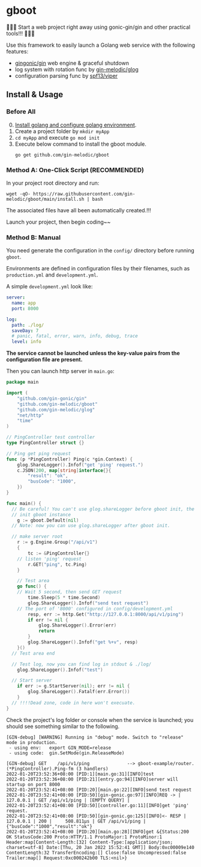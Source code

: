 # gboot
🚀🚀🚀 Start a web project right away using gonic-gin/gin and other practical tools!!! 🚀🚀🚀

Use this framework to easily launch a Golang web service with the following features:

- [gingonic/gin](https://github.com/gin-gonic/gin) web engine & graceful shutdown
- log system with rotation func by [gin-melodic/glog](https://github.com/gin-melodic/glog)
- configuration parsing func by [spf13/viper](https://github.com/spf13/viper)

## Install & Usage

### Before All

0. [Install golang and configure golang environment](https://go.dev/doc/install).
1. Create a project folder by `mkdir myApp`
2. `cd myApp` and execute `go mod init`
3. Execute below command to install the gboot module.
    ```shell
    go get github.com/gin-melodic/gboot
    ```

### Method A: One-Click Script (RECOMMENDED)

In your project root directory and run:

```shell
wget -qO- https://raw.githubusercontent.com/gin-melodic/gboot/main/install.sh | bash
```

The associated files have all been automatically created.!!!

Launch your project, then begin coding~~

### Method B: Manual

You need generate the configuration in the `config/` directory before running `gboot`.

Environments are defined in configuration files by their filenames, such as `production.yml` and `development.yml`.

A simple `development.yml` look like:

```yaml
server:
  name: app
  port: 8000

log:
  path: ./log/
  saveDay: 7
  # panic, fatal, error, warn, info, debug, trace
  level: info
```

**The service cannot be launched unless the key-value pairs from the configuration file are present.**

Then you can launch http server in `main.go`:

```go
package main

import (
	"github.com/gin-gonic/gin"
	"github.com/gin-melodic/gboot"
	"github.com/gin-melodic/glog"
	"net/http"
	"time"
)

// PingController test controller
type PingController struct {}

// Ping get ping request
func (p *PingController) Ping(c *gin.Context) {
	glog.ShareLogger().Infof("get 'ping' request.")
	c.JSON(200, map[string]interface{}{
		"result": "ok",
		"busCode": "1000",
	})
}

func main() {
  // Be careful! You can't use glog.shareLogger before gboot init, the app will panic!!!
  // init gboot instance
	g := gboot.Default(nil)
  // Note: now you can use glog.shareLogger after gboot init.

  // make server root
	r := g.Engine.Group("/api/v1")
	{
		tc := &PingController{}
    // listen 'ping' request
		r.GET("ping", tc.Ping)
	}

	// Test area
	go func() {
    // Wait 5 second, then send GET request
		time.Sleep(5 * time.Second)
		glog.ShareLogger().Infof("send test request")
    // The port of '8000' configured in config/development.yml
		resp, err := http.Get("http://127.0.0.1:8000/api/v1/ping")
		if err != nil {
			glog.ShareLogger().Error(err)
			return
		}
		glog.ShareLogger().Infof("get %+v", resp)
	}()
  // Test area end

  // Test log, now you can find log in stdout & ./log/
	glog.ShareLogger().Infof("test")

  // Start server
	if err := g.StartServer(nil); err != nil {
		glog.ShareLogger().Fatalf(err.Error())
	}
  // !!!!Dead zone, code in here won't execuate.
}
```

Check the project's log folder or console when the service is launched; you should see something similar to the following.

```
[GIN-debug] [WARNING] Running in "debug" mode. Switch to "release" mode in production.
 - using env:   export GIN_MODE=release
 - using code:  gin.SetMode(gin.ReleaseMode)

[GIN-debug] GET    /api/v1/ping              --> gboot-example/router.(*PingController).Ping-fm (3 handlers)
2022-01-20T23:52:36+08:00 [PID:1][main.go:31][INFO]test
2022-01-20T23:52:36+08:00 [PID:21][entry.go:94][INFO]server will startup on port 8000
2022-01-20T23:52:41+08:00 [PID:20][main.go:22][INFO]send test request
2022-01-20T23:52:41+08:00 [PID:50][gin-gonic.go:97][INFO]REQ -> |       127.0.0.1 | GET /api/v1/ping | [EMPTY QUERY] |  
2022-01-20T23:52:41+08:00 [PID:50][controller.go:11][INFO]get 'ping' request.
2022-01-20T23:52:41+08:00 [PID:50][gin-gonic.go:125][INFO]<- RESP |       127.0.0.1 | 200 |     508.811µs | GET /api/v1/ping |  {"busCode":"1000","result":"ok"}
2022-01-20T23:52:41+08:00 [PID:20][main.go:28][INFO]get &{Status:200 OK StatusCode:200 Proto:HTTP/1.1 ProtoMajor:1 ProtoMinor:1 Header:map[Content-Length:[32] Content-Type:[application/json; charset=utf-8] Date:[Thu, 20 Jan 2022 15:52:41 GMT]] Body:0xc00009e140 ContentLength:32 TransferEncoding:[] Close:false Uncompressed:false Trailer:map[] Request:0xc000242b00 TLS:<nil>}
```
